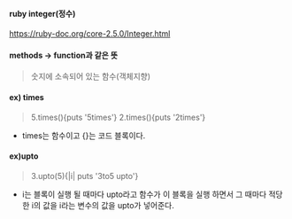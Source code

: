 #### ruby integer(정수)
<https://ruby-doc.org/core-2.5.0/Integer.html>

#### methods -> function과 같은 뜻
> 숫지에 소속되어 있는 함수(객체지향)


#### ex) times
> 5.times(){puts '5times'}
> 2.times(){puts '2times'}
- times는 함수이고 {}는 코드 블록이다.

#### ex)upto
> 3.upto(5){|i| puts '3to5 upto'}
- i는 블록이 실행 될 때마다 upto라고 함수가 이 블록을 실행 하면서 그 때마다 적당한 i의 값을 i라는 변수의 값을 upto가 넣어준다.
